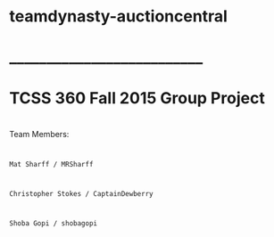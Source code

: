 # teamdynasty-auctioncentral
# __________________________
# TCSS 360 Fall 2015 Group Project
#

Team Members:
#
	Mat Sharff / MRSharff
#
 	Christopher Stokes / CaptainDewberry
#
 	Shoba Gopi / shobagopi
